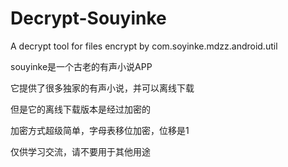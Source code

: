 # Decrypt-Souyinke
A decrypt tool for files encrypt by com.soyinke.mdzz.android.util

souyinke是一个古老的有声小说APP

它提供了很多独家的有声小说，并可以离线下载

但是它的离线下载版本是经过加密的

加密方式超级简单，字母表移位加密，位移是1

仅供学习交流，请不要用于其他用途
